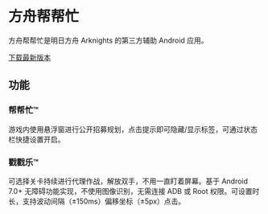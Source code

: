 # 方舟帮帮忙
方舟帮帮忙是明日方舟 Arknights 的第三方辅助 Android 应用。

[下载最新版本](https://github.com/IcebemAst/ArknightsTap/releases/latest)

## 功能

### 帮帮忙™
游戏内使用悬浮窗进行公开招募规划，点击提示即可隐藏/显示标签，可通过状态栏快捷设置开启。

### 戳戳乐™
可选择关卡持续进行代理作战，解放双手，不用一直盯着屏幕。基于 Android 7.0+ 无障碍功能实现，不使用图像识别，无需连接 ADB 或 Root 权限。可设置时长，支持波动间隔（±150ms）偏移坐标（±5px）点击。